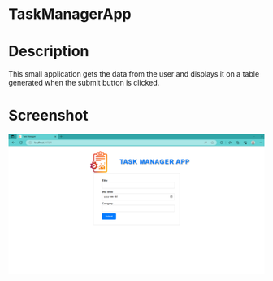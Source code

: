 # TaskManagerApp

# Description
<p>This small application gets the data from the user and displays it on a table generated when the submit button is clicked.</p>

# Screenshot
![App Screenshot](./public/TaskApp.png)
